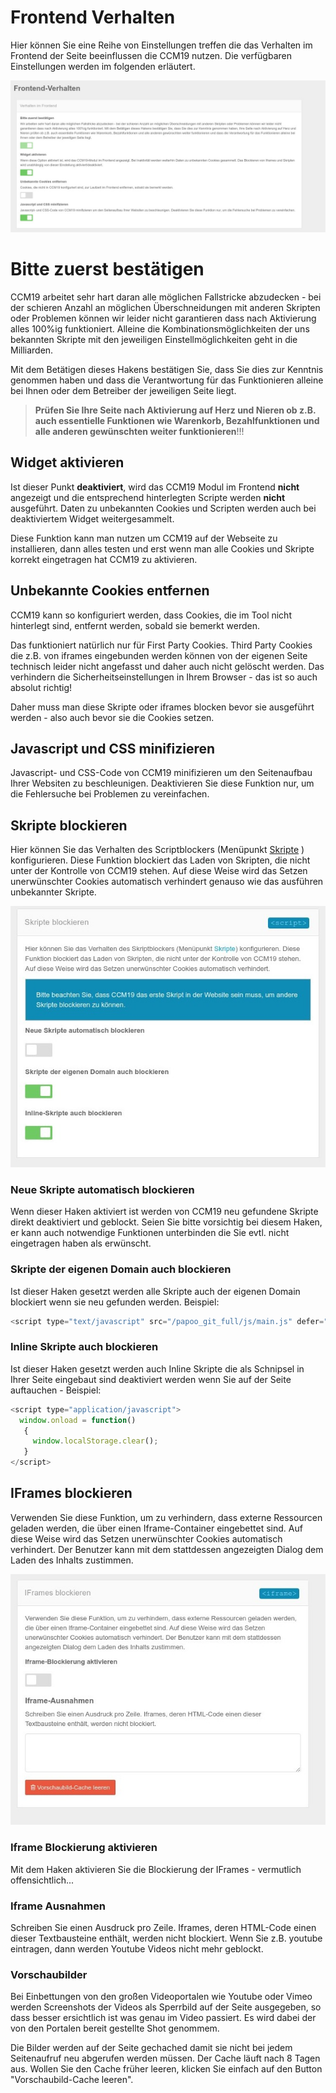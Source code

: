 # Frontend Verhalten

Hier können Sie eine Reihe von Einstellungen treffen die das Verhalten im Frontend der Seite beeinflussen die CCM19 nutzen. Die verfügbaren Einstellungen werden im folgenden erläutert.



![screenshot-2020.09.30-13_09_34-CCM19 - Cookie Consent Management Software (1)](../assets/screenshot-2020.09.30-13_09_34-CCM19%20-%20Cookie%20Consent%20Management%20Software%20(1).jpg)



# Bitte zuerst bestätigen

CCM19 arbeitet sehr hart daran alle möglichen Fallstricke abzudecken - bei der schieren Anzahl an möglichen Überschneidungen mit anderen Skripten oder Problemen können wir leider nicht garantieren dass nach Aktivierung alles 100%ig funktioniert. Alleine die Kombinationsmöglichkeiten der uns bekannten Skripte mit den jeweiligen Einstellmöglichkeiten geht in die Milliarden.

Mit dem Betätigen dieses Hakens bestätigen Sie, dass Sie dies zur Kenntnis genommen haben und dass die Verantwortung für das Funktionieren alleine bei Ihnen oder dem Betreiber der jeweiligen Seite liegt.



> **Prüfen Sie Ihre Seite nach Aktivierung auf Herz und Nieren ob z.B. auch essentielle Funktionen wie Warenkorb, Bezahlfunktionen und alle anderen gewünschten weiter funktionieren**!!!





## Widget aktivieren

Ist dieser Punkt **deaktiviert**, wird das CCM19 Modul im Frontend **nicht** angezeigt und die entsprechend hinterlegten Scripte werden **nicht** ausgeführt. Daten zu unbekannten Cookies und Scripten werden auch bei deaktiviertem Widget weitergesammelt. 

Diese Funktion kann man nutzen um CCM19 auf der Webseite zu installieren, dann alles testen und erst wenn man alle Cookies und Skripte korrekt eingetragen hat CCM19 zu aktivieren.





## Unbekannte Cookies entfernen

CCM19 kann so konfiguriert werden, dass Cookies, die im Tool nicht hinterlegt sind, entfernt werden, sobald sie bemerkt werden.

Das funktioniert natürlich nur für First Party Cookies. Third Party Cookies die z.B. von iframes eingebunden werden können von der eigenen Seite technisch leider nicht angefasst und daher auch nicht gelöscht werden. Das verhindern die Sicherheitseinstellungen in Ihrem Browser - das ist so auch absolut richtig!

Daher muss man diese Skripte oder iframes blocken bevor sie ausgeführt werden - also auch bevor sie die Cookies setzen.



## Javascript und CSS minifizieren

Javascript- und CSS-Code von CCM19 minifizieren um den Seitenaufbau Ihrer Websiten zu beschleunigen. Deaktivieren Sie diese Funktion nur, um die Fehlersuche bei Problemen zu vereinfachen.



## Skripte blockieren

Hier können Sie das Verhalten des Scriptblockers (Menüpunkt [Skripte](skripte.md) ) konfigurieren. Diese Funktion blockiert das Laden von Skripten, die nicht unter der Kontrolle von CCM19 stehen. Auf diese Weise wird das Setzen unerwünschter Cookies automatisch verhindert genauso wie das ausführen unbekannter Skripte.

![screenshot-2020.09.30-13_29_13-CCM19 - Cookie Consent Management Software](../assets/screenshot-2020.09.30-13_29_13-CCM19%20-%20Cookie%20Consent%20Management%20Software.jpg)



### Neue Skripte automatisch blockieren

Wenn dieser Haken aktiviert ist werden von CCM19 neu gefundene Skripte direkt deaktiviert und geblockt. Seien Sie bitte vorsichtig bei diesem Haken, er kann auch notwendige Funktionen unterbinden die Sie evtl. nicht eingetragen haben als erwünscht. 

### Skripte der eigenen Domain auch blockieren

Ist dieser Haken gesetzt werden alle Skripte auch der eigenen Domain blockiert wenn sie neu gefunden werden. Beispiel:

``` javascript
<script type="text/javascript" src="/papoo_git_full/js/main.js" defer="defer"></script>
```

### Inline Skripte auch blockieren

Ist dieser Haken gesetzt werden auch Inline Skripte die als Schnipsel in Ihrer Seite eingebaut sind deaktiviert werden wenn Sie auf der Seite auftauchen - Beispiel:

``` javascript
<script type="application/javascript">
  window.onload = function()
   {
     window.localStorage.clear();
   }
</script>
```



## IFrames blockieren

Verwenden Sie diese Funktion, um zu verhindern, dass externe Ressourcen geladen werden, die über einen Iframe-Container eingebettet sind. Auf diese Weise wird das Setzen unerwünschter Cookies automatisch verhindert. Der Benutzer kann mit dem stattdessen angezeigten Dialog dem Laden des Inhalts zustimmen.

![screenshot-2020.09.30-13_31_47-CCM19 - Cookie Consent Management Software](../assets/screenshot-2020.09.30-13_31_47-CCM19%20-%20Cookie%20Consent%20Management%20Software.jpg)

### Iframe Blockierung aktivieren

Mit dem Haken aktivieren Sie die Blockierung der IFrames - vermutlich offensichtlich...

### Iframe Ausnahmen

Schreiben Sie einen Ausdruck pro Zeile. Iframes, deren HTML-Code einen dieser Textbausteine enthält, werden nicht blockiert. Wenn Sie z.B. youtube eintragen, dann werden Youtube Videos nicht mehr geblockt.

### Vorschaubilder

Bei Einbettungen von den großen Videoportalen wie Youtube oder Vimeo werden Screenshots der Videos als Sperrbild auf der Seite ausgegeben, so dass besser ersichtlich ist was genau im Video passiert. Es wird dabei der von den Portalen bereit gestellte Shot genommem.

Die Bilder werden auf der Seite gechached damit sie nicht bei jedem Seitenaufruf neu abgerufen werden müssen. Der Cache läuft nach 8 Tagen aus. Wollen Sie den Cache früher leeren, klicken Sie einfach auf den Button "Vorschaubild-Cache leeren".